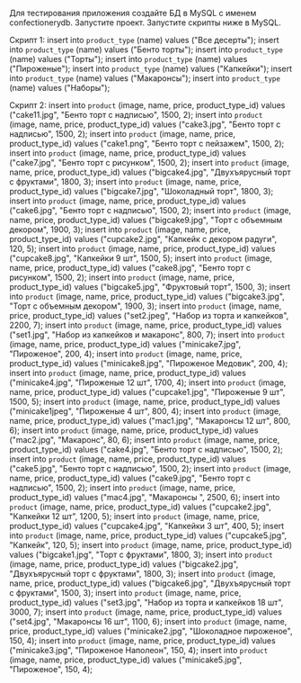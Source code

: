 Для тестирования приложения создайте БД в MySQL c именем confectionerydb.
Запустите проект.
Запустите скрипты ниже в MySQL.

Скрипт 1:
insert into `product_type` (name) values ("Все десерты");
insert into `product_type` (name) values ("Бенто торты");
insert into `product_type` (name) values ("Торты");
insert into `product_type` (name) values ("Пироженые");
insert into `product_type` (name) values ("Капкейки");
insert into `product_type` (name) values ("Макаронсы");
insert into `product_type` (name) values ("Наборы");

Скрипт 2:
insert into `product` (image, name, price, product_type_id) values ("cake11.jpg", "Бенто торт с надписью", 1500, 2);
insert into `product` (image, name, price, product_type_id) values ("cake3.jpg", "Бенто торт с надписью", 1500, 2);
insert into `product` (image, name, price, product_type_id) values ("cake1.png", "Бенто торт с пейзажем", 1500, 2);
insert into `product` (image, name, price, product_type_id) values ("cake7.jpg", "Бенто торт с рисунком", 1500, 2);
insert into `product` (image, name, price, product_type_id) values ("bigcake4.jpg", "Двухъярусный торт с фруктами", 1800, 3);
insert into `product` (image, name, price, product_type_id) values ("bigcake7.jpg", "Шоколадный торт", 1800, 3);
insert into `product` (image, name, price, product_type_id) values ("cake6.jpg", "Бенто торт с надписью", 1500, 2);
insert into `product` (image, name, price, product_type_id) values ("bigcake9.jpg", "Торт с объемным декором", 1900, 3);
insert into `product` (image, name, price, product_type_id) values ("cupcake2.jpg", "Капкейк с декором радуги", 120, 5);
insert into `product` (image, name, price, product_type_id) values ("cupcake8.jpg", "Капкейки 9 шт", 1500, 5);
insert into `product` (image, name, price, product_type_id) values ("cake8.jpg", "Бенто торт с рисунком", 1500, 2);
insert into `product` (image, name, price, product_type_id) values ("bigcake5.jpg", "Фруктовый торт", 1500, 3);
insert into `product` (image, name, price, product_type_id) values ("bigcake3.jpg", "Торт с объемным декором", 1900, 3);
insert into `product` (image, name, price, product_type_id) values ("set2.jpeg", "Набор из торта и капкейков", 2200, 7);
insert into `product` (image, name, price, product_type_id) values ("set1.jpg", "Набор из капкейков и макаронс", 800, 7);
insert into `product` (image, name, price, product_type_id) values ("minicake7.jpg", "Пироженое", 200, 4);
insert into `product` (image, name, price, product_type_id) values ("minicake8.jpg", "Пироженое Медовик", 200, 4);
insert into `product` (image, name, price, product_type_id) values ("minicake4.jpg", "Пироженые 12 шт", 1700, 4);
insert into `product` (image, name, price, product_type_id) values ("cupcake1.jpg", "Пироженые 9 шт", 1500, 5);
insert into `product` (image, name, price, product_type_id) values ("minicake1jpeg", "Пироженые 4 шт", 800, 4);
insert into `product` (image, name, price, product_type_id) values ("mac1.jpg", "Макаронсы 12 шт", 800, 6);
insert into `product` (image, name, price, product_type_id) values ("mac2.jpg", "Макаронс", 80, 6);
insert into `product` (image, name, price, product_type_id) values ("cake4.jpg", "Бенто торт с надписью", 1500, 2);
insert into `product` (image, name, price, product_type_id) values ("cake5.jpg", "Бенто торт с надписью", 1500, 2);
insert into `product` (image, name, price, product_type_id) values ("cake9.jpg", "Бенто торт с надписью", 1500, 2);
insert into `product` (image, name, price, product_type_id) values ("mac4.jpg", "Макаронсы ", 2500, 6);
insert into `product` (image, name, price, product_type_id) values ("cupcake2.jpg", "Капкейки 12 шт", 1200, 5);
insert into `product` (image, name, price, product_type_id) values ("cupcake4.jpg", "Капкейки 3 шт", 400, 5);
insert into `product` (image, name, price, product_type_id) values ("cupcake5.jpg", "Капкейк", 120, 5);
insert into `product` (image, name, price, product_type_id) values ("bigcake1.jpg", "Торт с фруктами", 1800, 3);
insert into `product` (image, name, price, product_type_id) values ("bigcake2.jpg", "Двухъярусный торт с фруктами", 1800, 3);
insert into `product` (image, name, price, product_type_id) values ("bigcake6.jpg", "Двухъярусный торт с фруктами", 1500, 3);
insert into `product` (image, name, price, product_type_id) values ("set3.jpg", "Набор из торта и капкейков 18 шт", 3000, 7);
insert into `product` (image, name, price, product_type_id) values ("set4.jpg", "Макаронсы 16 шт", 1100, 6);
insert into `product` (image, name, price, product_type_id) values ("minicake2.jpg", "Шоколадное пироженое", 150, 4);
insert into `product` (image, name, price, product_type_id) values ("minicake3.jpg", "Пироженое Наполеон", 150, 4);
insert into `product` (image, name, price, product_type_id) values ("minicake5.jpg", "Пироженое", 150, 4);
